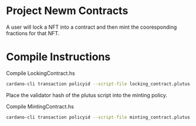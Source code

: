 # Project Newm Contracts

A user will lock a NFT into a contract and then mint the cooresponding fractions for that NFT.

# Compile Instructions

Compile LockingContract.hs

```bash
cardano-cli transaction policyid --script-file locking_contract.plutus > validator.hash
```

Place the validator hash of the plutus script into the minting policy.

Compile MintingContract.hs

```bash
cardano-cli transaction policyid --script-file minting_contract.plutus > policy.id
```